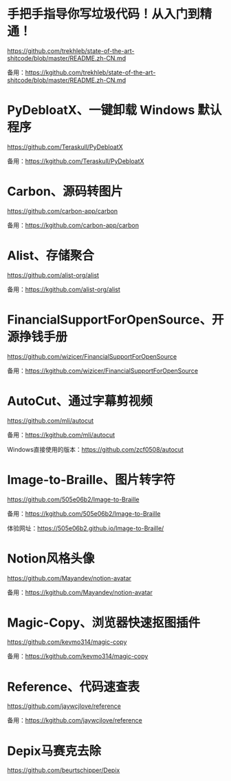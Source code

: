 # 手把手指导你写垃圾代码！从入门到精通！

https://github.com/trekhleb/state-of-the-art-shitcode/blob/master/README.zh-CN.md

备用：https://kgithub.com/trekhleb/state-of-the-art-shitcode/blob/master/README.zh-CN.md

# PyDebloatX、一键卸载 Windows 默认程序

https://github.com/Teraskull/PyDebloatX

备用：https://kgithub.com/Teraskull/PyDebloatX

# Carbon、源码转图片

https://github.com/carbon-app/carbon

备用：https://kgithub.com/carbon-app/carbon

# Alist、存储聚合

https://github.com/alist-org/alist

备用：https://kgithub.com/alist-org/alist

# FinancialSupportForOpenSource、开源挣钱手册

https://github.com/wizicer/FinancialSupportForOpenSource

备用：https://kgithub.com/wizicer/FinancialSupportForOpenSource

# AutoCut、通过字幕剪视频

https://github.com/mli/autocut

备用：https://kgithub.com/mli/autocut

Windows直接使用的版本：https://github.com/zcf0508/autocut

# Image-to-Braille、图片转字符

https://github.com/505e06b2/Image-to-Braille

备用：https://kgithub.com/505e06b2/Image-to-Braille

体验网址：https://505e06b2.github.io/Image-to-Braille/

# Notion风格头像

https://github.com/Mayandev/notion-avatar

备用：https://kgithub.com/Mayandev/notion-avatar

# Magic-Copy、浏览器快速抠图插件

https://github.com/kevmo314/magic-copy

备用：https://kgithub.com/kevmo314/magic-copy

# Reference、代码速查表

https://github.com/jaywcjlove/reference

备用：https://kgithub.com/jaywcjlove/reference

# Depix马赛克去除

https://github.com/beurtschipper/Depix